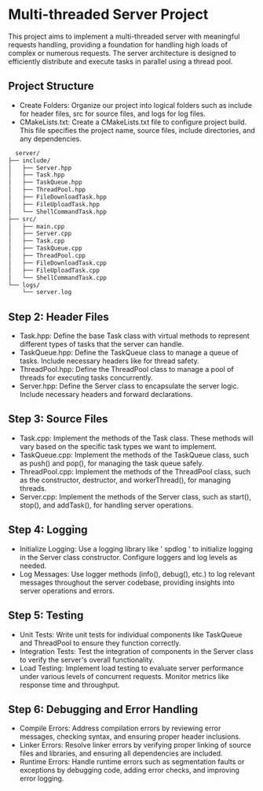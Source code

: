 # Multi-threaded Server Project

This project aims to implement a multi-threaded server with meaningful requests handling, providing a foundation for handling high loads of complex or numerous requests. The server architecture is designed to efficiently distribute and execute tasks in parallel using a thread pool.

## Project Structure
- Create Folders: Organize our project into logical folders such as include for header files, src for source files, and logs for log files.
- CMakeLists.txt: Create a CMakeLists.txt file to configure project build. This file specifies the project name, source files, include directories, and any dependencies.

```sh
  server/
├── include/
│   ├── Server.hpp
│   ├── Task.hpp
│   ├── TaskQueue.hpp
│   ├── ThreadPool.hpp
│   ├── FileDownloadTask.hpp
│   ├── FileUploadTask.hpp
│   └── ShellCommandTask.hpp
├── src/
│   ├── main.cpp
│   ├── Server.cpp
│   ├── Task.cpp
│   ├── TaskQueue.cpp
│   ├── ThreadPool.cpp
│   ├── FileDownloadTask.cpp
│   ├── FileUploadTask.cpp
│   └── ShellCommandTask.cpp
└── logs/
    └── server.log
```


## Step 2: Header Files 
- Task.hpp: Define the base Task class with virtual methods to represent different types of tasks that the server can handle.
- TaskQueue.hpp: Define the TaskQueue class to manage a queue of tasks. Include necessary headers like <mutex> for thread safety.
- ThreadPool.hpp: Define the ThreadPool class to manage a pool of threads for executing tasks concurrently.
- Server.hpp: Define the Server class to encapsulate the server logic. Include necessary headers and forward declarations.

## Step 3: Source Files
- Task.cpp: Implement the methods of the Task class. These methods will vary based on the specific task types we want to implement.
- TaskQueue.cpp: Implement the methods of the TaskQueue class, such as push() and pop(), for managing the task queue safely.
- ThreadPool.cpp: Implement the methods of the ThreadPool class, such as the constructor, destructor, and workerThread(), for managing threads.
- Server.cpp: Implement the methods of the Server class, such as start(), stop(), and addTask(), for handling server operations.

## Step 4: Logging
- Initialize Logging: Use a logging library like ' spdlog ' to initialize logging in the Server class constructor. Configure loggers and log levels as needed.
- Log Messages: Use logger methods (info(), debug(), etc.) to log relevant messages throughout the server codebase, providing insights into server operations and errors.

## Step 5: Testing
- Unit Tests: Write unit tests for individual components like TaskQueue and ThreadPool to ensure they function correctly.
- Integration Tests: Test the integration of components in the Server class to verify the server's overall functionality.
- Load Testing: Implement load testing to evaluate server performance under various levels of concurrent requests. Monitor metrics like response time and throughput.

## Step 6: Debugging and Error Handling
- Compile Errors: Address compilation errors by reviewing error messages, checking syntax, and ensuring proper header inclusions.
- Linker Errors: Resolve linker errors by verifying proper linking of source files and libraries, and ensuring all dependencies are included.
- Runtime Errors: Handle runtime errors such as segmentation faults or exceptions by debugging code, adding error checks, and improving error logging.

